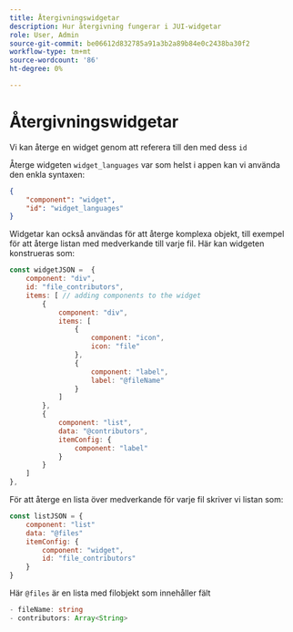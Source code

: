 ```yaml
---
title: Återgivningswidgetar
description: Hur återgivning fungerar i JUI-widgetar
role: User, Admin
source-git-commit: be06612d832785a91a3b2a89b84e0c2438ba30f2
workflow-type: tm+mt
source-wordcount: '86'
ht-degree: 0%

---
```


# Återgivningswidgetar

Vi kan återge en widget genom att referera till den med dess `id`

Återge widgeten `widget_languages` var som helst i appen kan vi använda den enkla syntaxen:

```json
{
    "component": "widget",
    "id": "widget_languages"
}
```

Widgetar kan också användas för att återge komplexa objekt, till exempel för att återge listan med medverkande till varje fil.
Här kan widgeten konstrueras som:

```js title="fileContributorsWidget.js"
const widgetJSON =  {
    component: "div", 
    id: "file_contributors", 
    items: [ // adding components to the widget
        {
            component: "div",
            items: [
                {
                    component: "icon",
                    icon: "file"
                },
                {
                    component: "label",
                    label: "@fileName"
                }
            ]
        },
        {
            component: "list",
            data: "@contributors",
            itemConfig: {
                component: "label"
            }
        }
    ]
},
```

För att återge en lista över medverkande för varje fil skriver vi listan som:

```js title="fileContributorsList.js"
const listJSON = {
    component: "list"
    data: "@files"
    itemConfig: {
        component: "widget",
        id: "file_contributors"
    }
}
```

Här `@files` är en lista med filobjekt som innehåller fält

```typescript
- fileName: string
- contributors: Array<String>
```

